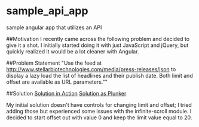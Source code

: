 # sample_api_app
sample angular app that utilizes an API

##Motivation
I recently came across the following problem and decided to give it a shot. I initially started doing it with just JavaScript and jQuery, but quickly realized it would be a lot cleaner with Angular.

##Problem Statement
"Use the feed at http://www.stellarbiotechnologies.com/media/press-releases/json to display a lazy load the list of headlines and their publish date. Both limit and offset are available as URL parameters.""

##Solution
[Solution in Action](http://run.plnkr.co/plunks/fLiEyT2JMbfObKhhFxn6/)
[Solution as Plunker](http://plnkr.co/edit/fLiEyT2JMbfObKhhFxn6?p=info)

My initial solution doesn't have controls for changing limit and offset; I tried adding those but experienced some issues with the infinite-scroll module. I decided to start offset out with value 0 and keep the limit value equal to 20.
